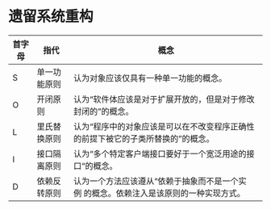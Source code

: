 # 遗留系统重构

| 首字母 | 指代 | 概念 |
|-------|------|-----|
| S | 单一功能原则 | 认为对象应该仅具有一种单一功能的概念。 |
| O | 开闭原则 | 认为“软件体应该是对于扩展开放的，但是对于修改封闭的”的概念。 |
| L | 里氏替换原则 | 认为“程序中的对象应该是可以在不改变程序正确性的前提下被它的子类所替换的”的概念。|
| I | 接口隔离原则 | 认为“多个特定客户端接口要好于一个宽泛用途的接口“的概念。 |
| D | 依赖反转原则 | 认为一个方法应该遵从“依赖于抽象而不是一个实例 的概念。依赖注入是该原则的一种实现方式。 |
